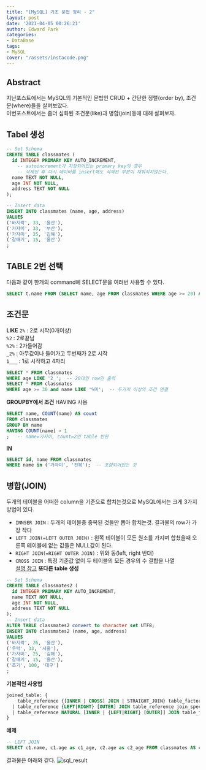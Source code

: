```yaml
---
title: "[MySQL] 기초 문법 정리 - 2"
layout: post
date: '2021-04-05 00:26:21'
author: Edward Park
categories:
- DataBase
tags:
- MySQL
cover: "/assets/instacode.png"
---
```


## Abstract
지난포스트에서는 MySQL의 기본적인 문법인 CRUD + 간단한 정렬(order by), 조건문(where)들을 살펴보았다. <br>
이번포스트에서는 좀더 심화된 조건문(like)과 병합(join)등에 대해 살펴보자.
## Tabel 생성
```sql
-- Set Schema
CREATE TABLE classmates (
  id INTEGER PRIMARY KEY AUTO_INCREMENT,
	-- autoincrement가 지정되어있는 primary key의 경우 
	-- 삭제된 후 다시 데이터를 insert해도 삭제된 부분이 채워지지않는다.
  name TEXT NOT NULL,
  age INT NOT NULL,
  address TEXT NOT NULL
);

-- Insert data
INSERT INTO classmates (name, age, address)
VALUES 
('바지락', 33, '울산'),
('가자미', 33, '부산'),
('가자미', 25, '김해'),
('갈매기', 15, '울산')
;
```

## TABLE 2번 선택
다음과 같이 한개의 command에 SELECT문을 여러번 사용할 수 있다.
```sql
SELECT t.name FROM (SELECT name, age FROM classmates WHERE age >= 20) AS t;
```
## 조건문
**LIKE**
`2%` : 2로 시작(0개이상)<br>
`%2` : 2로끝남<br>
`%2%` : 2가들어감<br>
`_2%` : 아무값이나 들어가고 두번째가 2로 시작<br>
`1___` : 1로 시작하고 4자리<br>

```sql
SELECT * FROM classmates
WHERE age LIKE '2_';  -- 20대인 row만 출력
SELECT * FROM classmates
WHERE age >= 30 and name LIKE '%미';  -- 두가지 이상의 조건 연결
```
**GROUPBY에서 조건**
HAVING 사용
```sql
SELECT name, COUNT(name) AS count
FROM classmates
GROUP BY name
HAVING COUNT(name) > 1
;   -- name=가자미, count=2인 table 반환
```
**IN**
```sql
SELECT id, name FROM classmates
WHERE name in ('가자미', '전복');  -- 포함되어있는 것
```

## 병합(JOIN)
두개의 테이블을 어떠한 column을 기준으로 합치는것으로 MySQL에서는 크게 3가지 방법이 있다.<br>
- `INNSER JOIN` : 두개의 테이블중 중복된 것들만 뽑아 합치는것. 결과물의 row가 가장 작다
- `LEFT JOIN(=LEFT OUTER JOIN)` : 왼쪽 테이블이 모든 원소를 가지며 합쳤을때 오른쪽 테이블에 없는 값들은 NULL값이 된다.
- `RIGHT JOIN(=RIGHT OUTER JOIN)` : 위와 동(left, right 반대)
- `CROSS JOIN` : 특정 기준값 없이 두 테이블의 모든 경우의 수 결합을 나열<br>
[설명 참고](https://doorbw.tistory.com/223)
**또다른 table 생성**
```sql
-- Set Schema
CREATE TABLE classmates2 (
  id INTEGER PRIMARY KEY AUTO_INCREMENT,
  name TEXT NOT NULL,
  age INT NOT NULL,
  address TEXT NOT NULL
);
-- Insert data
ALTER TABLE classmates2 convert to character set UTF8;
INSERT INTO classmates2 (name, age, address)
VALUES 
('바지락', 26, '울산'),
('우럭', 33, '서울'),
('가자미', 25, '김해'),
('갈매기', 15, '울산'),
('조기', 100, '대구')
;
```

**기본적인 사용법**
```sql
joined_table: {
    table_reference {[INNER | CROSS] JOIN | STRAIGHT_JOIN} table_factor [join_specification]
  | table_reference {LEFT|RIGHT} [OUTER] JOIN table_reference join_specification
  | table_reference NATURAL [INNER | {LEFT|RIGHT} [OUTER]] JOIN table_factor
}
```
**예제**
```sql
-- LEFT JOIN
SELECT c1.name, c1.age as c1_age, c2.age as c2_age FROM classmates AS c1 LEFT JOIN classmates2 AS c2 ON c1.name = c2.name;
```
결과물은 아래와 같다.
<img src="/blog/post_images/mysql_2_1.png" title="sql_result">
